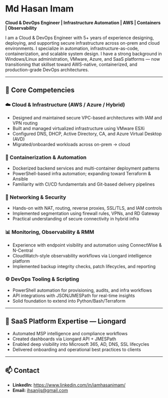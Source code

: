 # Md Hasan Imam

**Cloud & DevOps Engineer | Infrastructure Automation | AWS | Containers | Observability**

I am a Cloud & DevOps Engineer with 5+ years of experience designing, deploying, and supporting secure infrastructure across on-prem and cloud environments. I specialize in automation, infrastructure-as-code, containerization, and scalable system design. I have a strong background in Windows/Linux administration, VMware, Azure, and SaaS platforms — now transitioning that skillset toward AWS-native, containerized, and production-grade DevOps architectures.

---

## 🔹 Core Competencies

### ☁️ Cloud & Infrastructure (AWS / Azure / Hybrid)
- Designed and maintained secure VPC-based architectures with IAM and VPN routing
- Built and managed virtualized infrastructure using VMware ESXi
- Configured DNS, DHCP, Active Directory, CA, and Azure Virtual Desktop (AVD)
- Migrated/onboarded workloads across on-prem → cloud

### 🐳 Containerization & Automation
- Dockerized backend services and multi-container deployment patterns
- PowerShell-based infra automation; expanding toward Terraform & Ansible
- Familiarity with CI/CD fundamentals and Git-based delivery pipelines

### 🔐 Networking & Security
- Hands-on with NAT, routing, reverse proxies, SSL/TLS, and IAM controls
- Implemented segmentation using firewall rules, VPNs, and RD Gateway
- Practical understanding of secure connectivity in hybrid infra

### 📊 Monitoring, Observability & RMM
- Experience with endpoint visibility and automation using ConnectWise & N-Central
- CloudWatch-style observability workflows via Liongard intelligence platform
- Implemented backup integrity checks, patch lifecycles, and reporting

### ⚙️ DevOps Tooling & Scripting
- PowerShell automation for provisioning, audits, and infra workflows
- API integrations with JSON/JMESPath for real-time insights
- Solid foundation to extend into Python/Bash/Terraform

---

## 🧠 SaaS Platform Expertise — Liongard
- Automated MSP intelligence and compliance workflows
- Created dashboards via Liongard API + JMESPath
- Enabled deep visibility into Microsoft 365, AD, DNS, SSL lifecycles
- Delivered onboarding and operational best practices to clients

---

## 📫 Contact
- **LinkedIn:** https://www.linkedin.com/in/iamhasanimam/
- **Email:** ihsanijs@gmail.com
